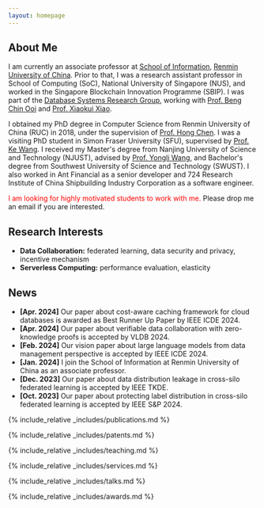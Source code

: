 ```yaml
---
layout: homepage
---
```


## About Me

I am currently an associate professor at [School of Information](http://info.ruc.edu.cn/), [Renmin University of China](https://www.ruc.edu.cn/). Prior to that, I was a research assistant professor in School of Computing (SoC), National University of Singapore (NUS), and worked in the Singapore Blockchain Innovation Programme (SBIP). I was part of the [Database Systems Research Group](https://www.comp.nus.edu.sg/~dbsystem/), working with [Prof. Beng Chin Ooi](https://www.comp.nus.edu.sg/~ooibc/) and [Prof. Xiaokui Xiao](https://www.comp.nus.edu.sg/~xiaoxk/). 

I obtained my PhD degree in Computer Science from Renmin University of China (RUC) in 2018, under the supervision of [Prof. Hong Chen](http://info.ruc.edu.cn/academic_professor.php?teacher_id=56). I was a visiting PhD student in Simon Fraser University (SFU), supervised by [Prof. Ke Wang](https://www.cs.sfu.ca/~wangk/). I received my Master's degree from Nanjing University of Science and Technology (NJUST), advised by [Prof. Yongli Wang](https://cs.njust.edu.cn/e4/15/c1730a189461/page.htm), and Bachelor's degree from Southwest University of Science and Technology (SWUST). I also worked in Ant Financial as a senior developer and 724 Research Institute of China Shipbuilding Industry Corporation as a software engineer. 

<span style="color:red">I am looking for highly motivated students to work with me.</span> Please drop me an email if you are interested.

## Research Interests

- **Data Collaboration:** federated learning, data security and privacy, incentive mechanism
- **Serverless Computing:** performance evaluation, elasticity

## News

- **[Apr. 2024]** Our paper about cost-aware caching framework for cloud databases is awarded as Best Runner Up Paper by IEEE ICDE 2024.
- **[Apr. 2024]** Our paper about verifiable data collaboration with zero-knowledge proofs is accepted by VLDB 2024.
- **[Feb. 2024]** Our vision paper about large language models from data management perspective is accepted by IEEE ICDE 2024.
- **[Jan. 2024]** I join the School of Information at Renmin University of China as an associate professor.
- **[Dec. 2023]** Our paper about data distribution leakage in cross-silo federated learning is accepted by IEEE TKDE.
- **[Oct. 2023]** Our paper about protecting label distribution in cross-silo federated learning is accepted by IEEE S&P 2024.

{% include_relative _includes/publications.md %}

{% include_relative _includes/patents.md %}

{% include_relative _includes/teaching.md %}

{% include_relative _includes/services.md %}

{% include_relative _includes/talks.md %}

{% include_relative _includes/awards.md %}
